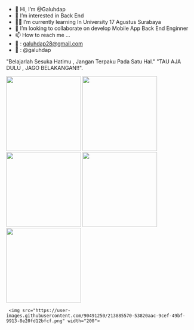 - 👋 Hi, I’m @Galuhdap
- 👀 I’m interested in Back End
- 👨‍🎓 I’m currently learning In University 17 Agustus Surabaya
- 💞️ I’m looking to collaborate on 
develop Mobile App
Back End Enginner
- 📫 How to reach me ...
- 📧 : galuhdap28@gmail.com
- 💼 : @galuhdap


"Belajarlah Sesuka Hatimu , Jangan Terpaku Pada Satu Hal."
"TAU AJA DULU , JAGO BELAKANGAN!!".

 <img src="https://user-images.githubusercontent.com/90491250/213885567-5869a705-3285-4d21-b9c0-7e01efc59265.png" width="200">
 <img src="https://user-images.githubusercontent.com/90491250/213885568-79ed533d-542b-4245-8c14-e3c71a15353b.png" width="200">
 <img src="https://user-images.githubusercontent.com/90491250/213885562-abcd0e41-fe06-4c33-ba6e-356db3d4366a.png" width="200">
  <img src="https://user-images.githubusercontent.com/90491250/213885564-569fb69f-5c7e-448f-80f4-609353e83b8f.png" width="200">
   <img src="https://user-images.githubusercontent.com/90491250/213885566-0f04b895-6cb3-4ff6-936d-a91f271cb493.png" width="200">

     <img src="https://user-images.githubusercontent.com/90491250/213885570-53820aac-9cef-49bf-9913-8e20fd12bfcf.png" width="200">
